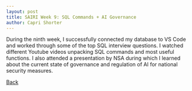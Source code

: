 ```yaml
---
layout: post
title: SAIRI Week 9: SQL Commands + AI Governance
author: Capri Shorter
---
```


During the ninth week, I successfully connected my database to VS Code and worked through some of the top SQL interview questions.
I watched different Youtube videos unpacking SQL commands and most useful functions. I also attended a presentation by NSA during 
which I learned about the current state of governance and regulation of AI for national security measures.

[Back](./)

